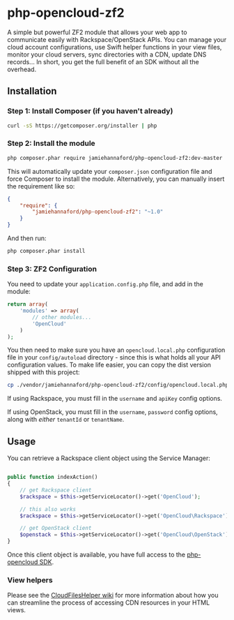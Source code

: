 php-opencloud-zf2
=================

A simple but powerful ZF2 module that allows your web app to communicate easily with Rackspace/OpenStack APIs. You can
manage your cloud account configurations, use Swift helper functions in your view files, monitor your cloud servers, sync
directories with a CDN, update DNS records... In short, you get the full benefit of an SDK without all the overhead.

## Installation

### Step 1: Install Composer (if you haven't already)

```bash
curl -sS https://getcomposer.org/installer | php
```

### Step 2: Install the module

```bash
php composer.phar require jamiehannaford/php-opencloud-zf2:dev-master
```

This will automatically update your `composer.json` configuration file and force Composer to install the module. Alternatively,
you can manually insert the requirement like so:

```json
{
    "require": {
        "jamiehannaford/php-opencloud-zf2": "~1.0"
    }
}
```

And then run:

```bash
php composer.phar install
```

### Step 3: ZF2 Configuration

You need to update your `application.config.php` file, and add in the module:

```php
return array(
    'modules' => array(
        // other modules...
        'OpenCloud'
    )
);
```

You then need to make sure you have an `opencloud.local.php` configuration file in your `config/autoload`
directory - since this is what holds all your API configuration values. To make life easier, you can copy the dist
version shipped with this project:

```bash
cp ./vendor/jamiehannaford/php-opencloud-zf2/config/opencloud.local.php.dist ./config/autoload/opencloud.local.php
```

If using Rackspace, you must fill in the `username` and `apiKey` config options.

If using OpenStack, you must fill in the `username`, `password` config options, along with *either* `tenantId` or `tenantName`.

## Usage

You can retrieve a Rackspace client object using the Service Manager:

```php

public function indexAction()
{
    // get Rackspace client
    $rackspace = $this->getServiceLocator()->get('OpenCloud');

    // this also works
    $rackspace = $this->getServiceLocator()->get('OpenCloud\Rackspace');

    // get OpenStack client
    $openstack = $this->getServiceLocator()->get('OpenCloud\OpenStack');
}
```

Once this client object is available, you have full access to the [php-opencloud SDK](https://github.com/rackspace/php-opencloud).

### View helpers

Please see the [CloudFilesHelper wiki](https://github.com/jamiehannaford/php-opencloud-zf2/wiki/Using-the-CloudFiles-View-Helper)
for more information about how you can streamline the process of accessing CDN resources in your HTML views.